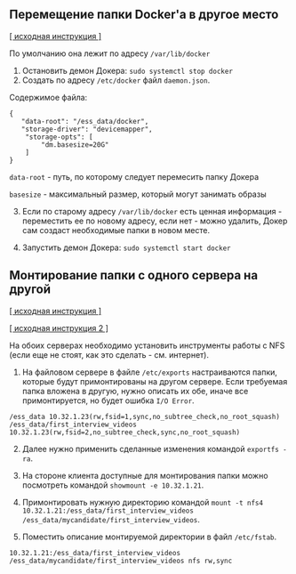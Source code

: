 ## Перемещение папки Docker'a в другое место ##

[[ исходная инструкция ]](https://www.guguweb.com/2019/02/07/how-to-move-docker-data-directory-to-another-location-on-ubuntu/)

По умолчанию она лежит по адресу `/var/lib/docker`

1. Остановить демон Докера: `sudo systemctl stop docker`
2. Создать по адресу `/etc/docker` файл `daemon.json`.

Содержимое файла:

```
{ 
   "data-root": "/ess_data/docker",
   "storage-driver": "devicemapper",
    "storage-opts": [
        "dm.basesize=20G"
    ]
}
```

`data-root` - путь, по которому следует перемесить папку Докера

`basesize` - максимальный размер, который могут занимать образы

3. Если по старому адресу `/var/lib/docker` есть ценная информация - переместить ее по новому адресу, если нет - можно удалить, Докер сам создаст необходимые папки в новом месте.

4. Запустить демон Докера: `sudo systemctl start docker`

## Монтирование папки с одного сервера на другой ##

[[ исходная инструкция ]](http://debian-help.ru/articles/nastroika-nfs-servera-debian/)

[[ исходная инструкция 2 ]](https://www.tecmint.com/how-to-setup-nfs-server-in-linux/)

На обоих серверах необходимо установить инструменты работы с NFS (если еще не стоят, как это сделать - см. интернет).

1. На файловом сервере в файле `/etc/exports` настраиваются папки, которые будут примонтированы на другом сервере. Если требуемая папка вложена в другую, нужно описать их обе, иначе все примонтируется, но будет ошибка `I/O Error`.

`/ess_data 10.32.1.23(rw,fsid=1,sync,no_subtree_check,no_root_squash)
/ess_data/first_interview_videos 10.32.1.23(rw,fsid=2,no_subtree_check,sync,no_root_squash)`

2. Далее нужно применить сделанные изменения командой `exportfs -ra`.

3. На стороне клиента доступные для монтирования папки можно посмотреть командой `showmount -e 10.32.1.21`.

3. Примонтировать нужную директорию командой `mount -t nfs4 10.32.1.21:/ess_data/first_interview_videos /ess_data/mycandidate/first_interview_videos`.

4. Поместить описание монтируемой директории в файл `/etc/fstab`.

```
10.32.1.21:/ess_data/first_interview_videos /ess_data/mycandidate/first_interview_videos nfs rw,sync
```